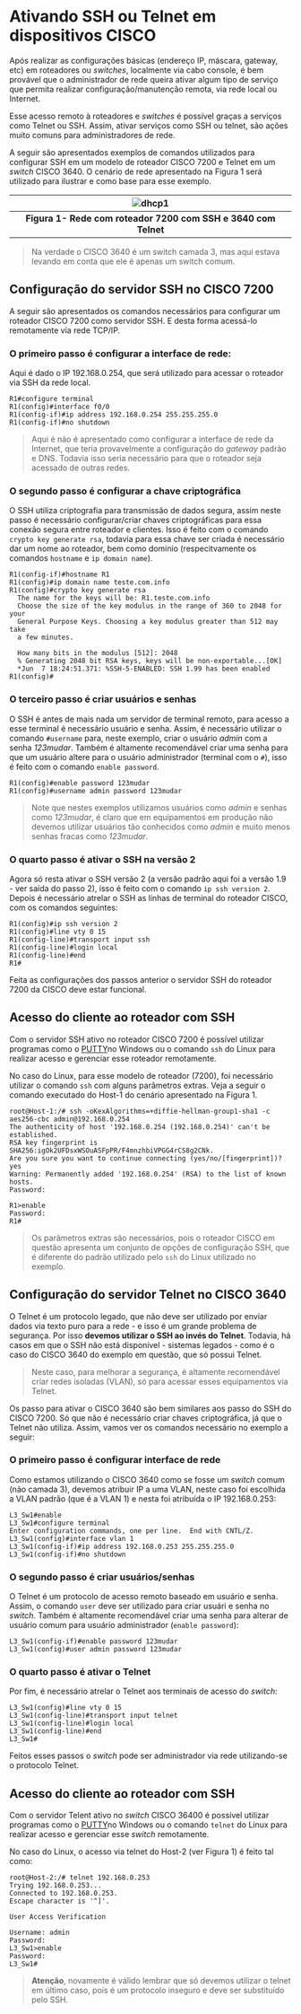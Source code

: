  
# Ativando SSH ou Telnet em dispositivos CISCO

Após realizar as configurações básicas (endereço IP, máscara,  gateway,  etc) em roteadores ou *switches*, localmente via cabo console,  é bem provável que o administrador de rede queira ativar algum tipo de serviço que permita realizar configuração/manutenção remota, via rede local ou Internet.

Esse acesso remoto à roteadores e *switches* é possível graças a serviços como Telnet ou SSH. Assim,  ativar serviços como SSH ou telnet,  são ações muito comuns para administradores de rede.

A seguir são apresentados exemplos de comandos utilizados para configurar SSH em um modelo de roteador CISCO 7200 e Telnet em um *switch* CISCO 3640. O cenário de rede apresentado na Figura 1 será utilizado para ilustrar e como base para esse exemplo.

| ![dhcp1](imagens/sshTelnet) |
|:--:|
| **Figura 1- Rede com roteador 7200 com SSH e 3640 com Telnet** |


> Na verdade o CISCO 3640 é um switch camada 3, mas aqui estava levando em conta que ele é apenas um switch comum.

## Configuração do servidor SSH no CISCO 7200

A seguir são apresentados os comandos necessários para configurar um roteador CISCO 7200 como servidor SSH. E desta forma acessá-lo remotamente via rede TCP/IP.

### O primeiro passo é configurar a interface de rede:

Aqui é dado o IP 192.168.0.254, que será utilizado para acessar o roteador via SSH da rede local.

```console
R1#configure terminal
R1(config)#interface f0/0
R1(config-if)#ip address 192.168.0.254 255.255.255.0
R1(config-if)#no shutdown
```

> Aqui é não é apresentado como configurar a interface de rede da Internet, que teria provavelmente a configuração do *gateway* padrão e DNS. Todavia isso seria necessário para que o roteador seja acessado de outras redes.

### O segundo passo é configurar a chave criptográfica

O SSH utiliza criptografia para transmissão de dados segura, assim neste passo é necessário configurar/criar chaves criptográficas para essa conexão segura entre roteador e clientes. Isso é feito com o comando ``crypto key generate rsa``, todavia para essa chave ser criada é necessário dar um nome ao roteador, bem como domínio (respecitvamente os comandos ``hostname`` e ``ip domain name``).

```console
R1(config-if)#hostname R1
R1(config)#ip domain name teste.com.info
R1(config)#crypto key generate rsa
  The name for the keys will be: R1.teste.com.info
  Choose the size of the key modulus in the range of 360 to 2048 for your
  General Purpose Keys. Choosing a key modulus greater than 512 may take
  a few minutes.

  How many bits in the modulus [512]: 2048
  % Generating 2048 bit RSA keys, keys will be non-exportable...[OK]
  *Jun  7 18:24:51.371: %SSH-5-ENABLED: SSH 1.99 has been enabled
R1(config)#
```
### O terceiro passo é criar usuários e senhas

O SSH é antes de mais nada um servidor de terminal remoto, para acesso a esse terminal é necessário usuário e senha. Assim, é necessário utilizar o comando ``#username`` para, neste exemplo, criar o usuário *admin* com a senha *123mudar*. Também é altamente recomendável criar uma senha para que um usuário altere para o usuário administrador (terminal com o ``#``), isso é feito com o comando ``enable password``.

```console
R1(config)#enable password 123mudar
R1(config)#username admin password 123mudar
```

> Note que nestes exemplos utilizamos usuários como *admin* e senhas como *123mudar*, é claro que em equipamentos em produção não devemos utilizar usuários tão conhecidos como *admin* e muito menos senhas fracas como *123mudar*.

### O quarto passo é ativar o SSH na versão 2

Agora só resta ativar o SSH versão 2 (a versão padrão aqui foi a versão 1.9 - ver saída do passo 2), isso é feito com o comando ``ip ssh version 2``. Depois é necessário atrelar o SSH as linhas de terminal do roteador CISCO, com os comandos seguintes:

```console
R1(config)#ip ssh version 2
R1(config)#line vty 0 15
R1(config-line)#transport input ssh
R1(config-line)#login local
R1(config-line)#end
R1#
```

Feita as configurações dos passos anterior o servidor SSH do roteador 7200 da CISCO deve estar funcional.

## Acesso do cliente ao roteador com SSH

Com o servidor SSH ativo no roteador CISCO 7200 é possível utilizar programas como o [PUTTY](https://www.putty.org/)no Windows ou o comando ``ssh`` do Linux para realizar acesso e gerenciar esse roteador remotamente.

No caso do Linux, para esse modelo de roteador (7200), foi necessário utilizar o comando ``ssh`` com alguns parâmetros extras. Veja a seguir o comando executado do Host-1 do cenário apresentado na Figura 1.

```console
root@Host-1:/# ssh -oKexAlgorithms=+diffie-hellman-group1-sha1 -c aes256-cbc admin@192.168.0.254
The authenticity of host '192.168.0.254 (192.168.0.254)' can't be established.
RSA key fingerprint is SHA256:igOk2UFDsxWSOuASFpPR/F4mnzhbiVPGG4rCS8g2CNk.
Are you sure you want to continue connecting (yes/no/[fingerprint])? yes
Warning: Permanently added '192.168.0.254' (RSA) to the list of known hosts.
Password:

R1>enable
Password:
R1#
```
> Os parâmetros extras são necessários, pois o roteador CISCO em questão apresenta um conjunto de opções de configuração SSH, que é diferente do padrão utilizado pelo ``ssh`` do Linux utilizado no exemplo.

## Configuração do servidor Telnet no CISCO 3640

O Telnet é um protocolo legado, que não deve ser utilizado por enviar dados via texto puro para a rede - e isso é um grande problema de segurança. Por isso **devemos utilizar o SSH ao invés do Telnet**. Todavia, há casos em que o SSH não está disponível - sistemas legados - como é o caso do CISCO 3640 do exemplo em questão, que só possui Telnet.

> Neste caso, para melhorar a segurança, é altamente recomendável criar redes isoladas (VLAN), só para acessar esses equipamentos via Telnet.

Os passo para ativar o CISCO 3640 são bem similares aos passo do SSH do CISCO 7200. Só que não é necessário criar chaves criptográfica, já que o Telnet não utiliza. Assim, vamos ver os comandos necessário no exemplo a seguir:

### O primeiro passo é configurar interface de rede

Como estamos utilizando o CISCO 3640 como se fosse um *switch* comum (não camada 3), devemos atribuir IP a uma VLAN, neste caso foi escolhida a VLAN padrão (que é a VLAN 1) e nesta foi atribuída o IP 192.168.0.253:

```console
L3_Sw1#enable
L3_Sw1#configure terminal
Enter configuration commands, one per line.  End with CNTL/Z.
L3_Sw1(config)#interface vlan 1
L3_Sw1(config-if)#ip address 192.168.0.253 255.255.255.0
L3_Sw1(config-if)#no shutdown
```

### O segundo passo é criar usuários/senhas

O Telnet é um protocolo de acesso remoto baseado em usuário e senha. Assim, o comando ``user`` deve ser utilizado para criar usuári e senha no *switch*. Também é altamente recomendável criar uma senha para alterar de usuário comum para usuário administrador (``enable password``):

```console
L3_Sw1(config-if)#enable password 123mudar
L3_Sw1(config)#user admin password 123mudar
```

### O quarto passo é ativar o Telnet

Por fim, é necessário atrelar o Telnet aos terminais de acesso do *switch*:

```console
L3_Sw1(config)#line vty 0 15
L3_Sw1(config-line)#transport input telnet
L3_Sw1(config-line)#login local
L3_Sw1(config-line)#end
L3_Sw1#
```
Feitos esses passos o *switch* pode ser administrador via rede utilizando-se o protocolo Telnet.


## Acesso do cliente ao roteador com SSH

Com o servidor Telent ativo no *switch* CISCO 36400 é possível utilizar programas como o [PUTTY](https://www.putty.org/)no Windows ou o comando ``telnet`` do Linux para realizar acesso e gerenciar esse *switch* remotamente.

No caso do Linux, o acesso via telnet do Host-2 (ver Figura 1) é feito tal como:

```console
root@Host-2:/# telnet 192.168.0.253
Trying 192.168.0.253...
Connected to 192.168.0.253.
Escape character is '^]'.

User Access Verification

Username: admin
Password:
L3_Sw1>enable
Password:
L3_Sw1#
```

> **Atenção**, novamente é válido lembrar que só devemos utilizar o telnet em último caso, pois é um protocolo inseguro e deve ser substituído pelo SSH.
